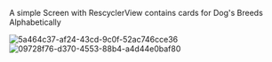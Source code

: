 A simple Screen with RescyclerView contains cards for Dog's Breeds Alphabetically

![5a464c37-af24-43cd-9c0f-52ac746cce36](https://github.com/user-attachments/assets/4c9e4ddc-4fdb-4308-b0ad-1345f6bcaef3)![09728f76-d370-4553-88b4-a4d44e0baf80](https://github.com/user-attachments/assets/5fd844f5-0a0e-48ca-ba44-e1f986f01248)

